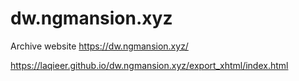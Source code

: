 # dw.ngmansion.xyz
Archive website https://dw.ngmansion.xyz/

https://laqieer.github.io/dw.ngmansion.xyz/export_xhtml/index.html
